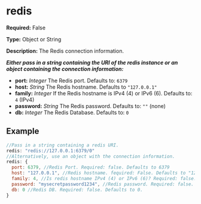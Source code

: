 # redis

**Required:** False

**Type:** Object or String

**Description:** The Redis connection information.

***Either pass in a string containing the URI of the redis instance or an object containing the connection information:***

- **port:** *Integer* The Redis port. Defaults to: `6379`
- **host:** *String* The Redis hostname. Defaults to `"127.0.0.1"`
- **family:** *Integer* If the Redis hostname is IPv4 (4) or IPv6 (6). Defaults to: `4` (IPv4)
- **password:** *String* The Redis password. Defaults to: `""` (none)
- **db:** *Integer* The Redis Database. Defaults to: `0`

## Example

``` javascript
//Pass in a string containing a redis URI.
redis: "redis://127.0.0.1:6379/0"
//Alternatively, use an object with the connection information.
redis: {
  port: 6379, //Redis Port. Required: false. Defaults to 6379
  host: "127.0.0.1", //Redis hostname. fequired: False. Defaults to "127.0.0.1".
  family: 4, //Is redis hostname IPv4 (4) or IPv6 (6)? Required: false. Defaults to 4 (IPv4).
  password: "mysecretpassword1234", //Redis password. Required: false. Defaults to "" (empty).
  db: 0 //Redis DB. Required: false. Defaults to 0.
}
```

